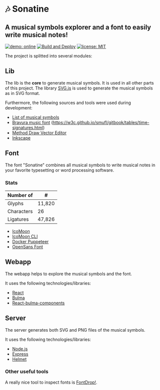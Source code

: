 # :notes: Sonatine

## A musical symbols explorer and a font to easily write musical notes!

<a href="https://www.noten.ga" target="_blank"><img src="https://img.shields.io/badge/demo-online-3273dc.svg" alt="demo: online"></a>
[![Build and Deploy](https://github.com/FranzDiebold/musical-symbols/actions/workflows/deploy.yml/badge.svg)](https://github.com/FranzDiebold/musical-symbols/actions/workflows/deploy.yml)
[![license: MIT](https://img.shields.io/badge/license-MIT-brightgreen.svg)](./LICENSE.md)

The project is splitted into several modules:

## Lib

The lib is the **core** to generate musical symbols. It is used in all other parts of this project.
The library [SVG.js](https://github.com/svgdotjs/svg.js) is used to generate the musical symbols as in SVG format.

Furthermore, the following sources and tools were used during development:

- [List of musical symbols](https://en.wikipedia.org/wiki/List_of_musical_symbols)
- [Bravura music font](https://github.com/steinbergmedia/bravura) (https://w3c.github.io/smufl/gitbook/tables/time-signatures.html)
- [Method Draw Vector Editor](https://editor.method.ac)
- [Inkscape](https://gitlab.com/inkscape/inkscape)

## Font

The font "Sonatine" combines all musical symbols to write musical notes in your favorite typesetting or word processing software.

### Stats

| Number of  | #      |
|------------|--------|
| Glyphs     | 11,820 |
| Characters | 26     |
| Ligatures  | 47,826 |

- [IcoMoon](https://icomoon.io)
- [IcoMoon CLI](https://github.com/Yuyz0112/icomoon-cli)
- [Docker Puppeteer](https://github.com/buildkite/docker-puppeteer)
- [OpenSans Font](https://github.com/googlefonts/opensans)

## Webapp

The webapp helps to explore the musical symbols and the font.

It uses the following technologies/libraries:

- [React](https://github.com/facebook/react/)
- [Bulma](https://github.com/jgthms/bulma)
- [React-bulma-components](https://github.com/couds/react-bulma-components)

## Server

The server generates both SVG and PNG files of the musical symbols.

It uses the following technologies/libraries:

- [Node.js](https://github.com/nodejs/node)
- [Express](https://github.com/expressjs/express)
- [Helmet](https://github.com/helmetjs/helmet)

### Other useful tools

A really nice tool to inspect fonts is [FontDrop!](https://fontdrop.info).
